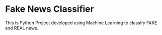 # Fake News Classifier
This is Python Project developed using Machine Learning to classify FAKE and REAL news.

